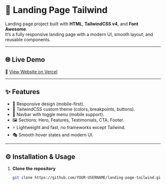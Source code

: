 # 🚀 Landing Page Tailwind

Landing page project built with **HTML**, **TailwindCSS v4**, and **Font Awesome**.  
It’s a fully responsive landing page with a modern UI, smooth layout, and reusable components.

---

## 🌐 Live Demo
🔗 [View Website on Vercel](https://landing-page-tailwind.vercel.app)

---

## ✨ Features
- 📱 Responsive design (mobile-first).
- 🎨 TailwindCSS custom theme (colors, breakpoints, buttons).
- 📌 Navbar with toggle menu (mobile support).
- 🖼️ Sections: Hero, Features, Testimonials, CTA, Footer.
- ⚡ Lightweight and fast, no frameworks except Tailwind.
- 🎭 Smooth hover states and modern UI.

---

## ⚙️ Installation & Usage

1. **Clone the repository**
   ```bash
   git clone https://github.com/YOUR-USERNAME/landing-page-tailwind.git
